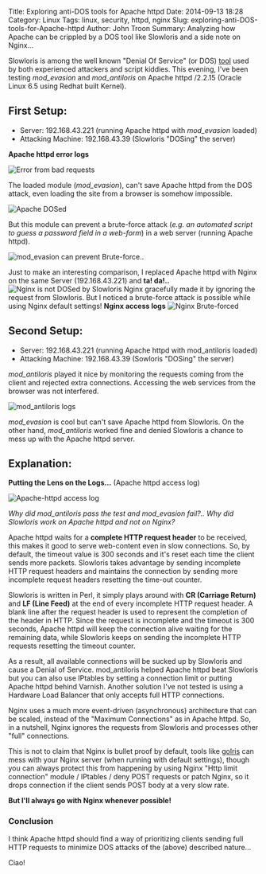Title: Exploring anti-DOS tools for Apache httpd
Date: 2014-09-13 18:28
Category: Linux
Tags: linux, security, httpd, nginx
Slug: exploring-anti-DOS-tools-for-Apache-httpd
Author: John Troon
Summary: Analyzing how Apache can be crippled by a DOS tool like Slowloris and a side note on Nginx...


Slowloris is among the well known "Denial Of Service" (or DOS) [tool](http://resources.infosecinstitute.com/dos-attacks-free-dos-attacking-tools/) used by both experienced attackers and script kiddies. This evening, I've been testing *mod_evasion* and *mod_antiloris* on Apache httpd /2.2.15 (Oracle Linux 6.5 using Redhat built Kernel).

First Setup:
-----------

- Server: 192.168.43.221 (running Apache httpd with *mod_evasion* loaded)
- Attacking Machine: 192.168.43.39 (Slowloris "DOSing" the server)

**Apache httpd error logs**

![Error from bad requests](/images/badheader.png "Apache error logs")

The loaded module (*mod_evasion*), can't save Apache httpd from the DOS attack, even loading the site from a browser is somehow impossible.

![Apache DOSed](/images/apachedown.png "Can't access via Browser")

But this module can prevent a brute-force attack (*e.g. an automated script to guess a password field in a web-form*) in a web server (running Apache httpd).

![mod_evasion can prevent Brute-force..](/images/bruteforce.png "mod_evasion can prevent Brute-force attack")

Just to make an interesting comparison, I replaced Apache httpd with Nginx on the same Server (192.168.43.221) and **ta! da!..**
![Nginx is not DOSed by Slowloris](/images/nginxup.png "Nginx is not DOSed by Slowloris") Nginx gracefully made it by ignoring the request from  Slowloris. But I noticed a brute-force attack is possible while using Nginx default settings! **Nginx access logs**
![Nginx Brute-forced](/images/bfnginx.png "Nginx can be Brute-forced")


Second Setup:
------------

- Server: 192.168.43.221 (running Apache httpd with mod_antiloris loaded)
- Attacking Machine: 192.168.43.39 (Sowloris "DOSing" the server)

*mod_antiloris* played it nice by monitoring the requests coming from the client and rejected extra connections. Accessing the web services from the browser was not interfered.

![mod_antiloris logs](/images/antiloris.png "mod_antiloris logs")

*mod_evasion* is cool but can't save Apache httpd from Slowloris. On the other hand, *mod_antiloris* worked fine and denied Slowloris a chance to mess up with the Apache httpd server.

 
Explanation:
------------

**Putting the Lens on the Logs...** (Apache httpd access log)

![Apache-httpd access log](/images/accesslog.png "Apache httpd access logs")

*Why did mod_antiloris pass the test and mod_evasion fail?..* *Why did Slowloris work on Apache httpd and not on Nginx?*


Apache httpd waits for a **complete HTTP request header** to be received, this makes it good to serve web-content even in slow connections. So, by default, the timeout value is 300 seconds and it's reset each time the client sends more packets. Slowloris takes advantage by sending incomplete HTTP request headers and maintains the connection by sending more incomplete request headers resetting the time-out counter.

Slowloris is written in Perl, it simply plays around with **CR (Carriage Return)** and **LF (Line Feed)** at the end of every incomplete HTTP request header. A blank line after the request header is used to represent the completion of the header in HTTP. Since the request is incomplete and the timeout is 300 seconds, Apache httpd will keep the connection alive waiting for the remaining data, while Slowloris keeps on sending the incomplete HTTP requests resetting the timeout counter.

As a result, all available connections will be sucked up by Slowloris and cause a Denial of Service. mod_antiloris helped Apache httpd beat Slowloris but you can also use IPtables by setting a connection limit or putting Apache httpd behind Varnish. Another solution I've not tested is using a Hardware Load Balancer that only accepts full HTTP connections.

Nginx uses a much more event-driven (asynchronous) architecture that can be scaled, instead of the "Maximum Connections" as in Apache httpd. So, in a nutshell, Nginx ignores the requests from Slowloris and processes other "full" connections.

This is not to claim that Nginx is bullet proof by default, tools like [golris](https://github.com/valyala/goloris) can mess with your Nginx server (when running with default settings), though you can always protect this from happening by using Nginx "Http limit connection" module / IPtables / deny POST requests or patch Nginx, so it drops connection if the client sends POST body at a very slow rate.

**But I'll always go with Nginx whenever possible!**

### Conclusion
I think Apache httpd should find a way of prioritizing clients sending full HTTP requests to minimize DOS attacks of the (above) described nature...

Ciao! 
